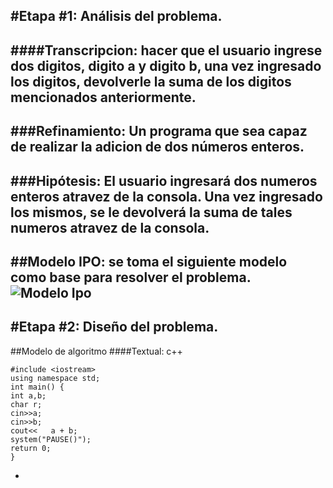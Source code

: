 #Etapa #1: Análisis del problema.
-
####Transcripcion: hacer que el usuario ingrese dos digitos, digito a y digito b, una vez ingresado los digitos, devolverle la suma de los digitos mencionados anteriormente.
-
###Refinamiento: Un programa que sea capaz de realizar la adicion de dos números enteros.
-
###Hipótesis: El usuario ingresará dos numeros enteros atravez de la consola. Una vez ingresado los mismos, se le devolverá la suma de tales numeros atravez de la consola. 
-
##Modelo IPO: se toma el siguiente modelo como base para resolver el problema.
![Modelo Ipo](C:\Users\Usuario\Desktop\adicion2\Ipo.jpg)
-
#Etapa #2: Diseño del problema.
-
##Modelo de algoritmo
####Textual: c++
~~~
#include <iostream>
using namespace std;
int main() {
int a,b;
char r;
cin>>a;
cin>>b;
cout<<   a + b;
system("PAUSE()");
return 0;
}
~~~
-

